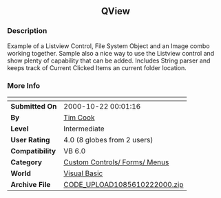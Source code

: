 ﻿<div align="center">

## QView


</div>

### Description

Example of a Listview Control, File System Object and an Image combo working together. Sample also a nice way to use the Listview control and show plenty of capability that can be added. Includes String parser and keeps track of Current Clicked Items an current folder location.
 
### More Info
 


<span>             |<span>
---                |---
**Submitted On**   |2000-10-22 00:01:16
**By**             |[Tim Cook](https://github.com/Planet-Source-Code/PSCIndex/blob/master/ByAuthor/tim-cook.md)
**Level**          |Intermediate
**User Rating**    |4.0 (8 globes from 2 users)
**Compatibility**  |VB 6\.0
**Category**       |[Custom Controls/ Forms/  Menus](https://github.com/Planet-Source-Code/PSCIndex/blob/master/ByCategory/custom-controls-forms-menus__1-4.md)
**World**          |[Visual Basic](https://github.com/Planet-Source-Code/PSCIndex/blob/master/ByWorld/visual-basic.md)
**Archive File**   |[CODE\_UPLOAD1085610222000\.zip](https://github.com/Planet-Source-Code/tim-cook-qview__1-12217/archive/master.zip)








